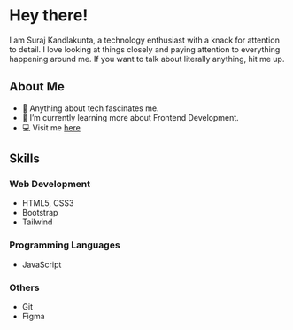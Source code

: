 # Hey there!
I am Suraj Kandlakunta, a technology enthusiast with a knack for attention to detail. I love looking at things closely and paying attention to everything happening around me. If you want to talk about literally anything, hit me up. 

## About Me
- 🔭 Anything about tech fascinates me. 
- 🌱 I’m currently learning more about Frontend Development.
- 💻 Visit me [here](https://suraj-kandlakunta.netlify.app/)

## Skills 

### Web Development 
- HTML5, CSS3
- Bootstrap
- Tailwind 
### Programming Languages 
- JavaScript 
### Others
- Git
- Figma


